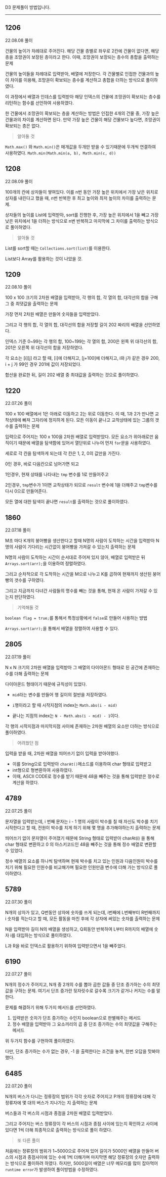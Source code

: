 D3 문제풀이 방법입니다.

---

## 1206

22.08.08 풀이

건물의 높이가 차례대로 주어진다. 해당 건물 층별로 좌우로 2칸에 건물이 없다면, 해당 층을 조망권이 보장된 층이라고 한다. 이때, 조망권이 보장되는 층수의 총합을 출력하는 문제

건물의 높이들을 차례대로 입력받아, 배열에 저장한다. 각 건물별로 인접한 건물과의 높이 차이를 이용해, 조망권이 확보되는 층수를 계산하고 총합을 더하는 방식으로 풀이하였다. 

이 과정에서 배열과 인데스를 입력받아 해당 인덱스의 건물에 조망권이 확보되는 층수를 리턴하는 함수를 선언하여 사용하였다.

한 건물에서 조망권이 확보되는 층을 계산하는 방법은 인접한 4개의 건물 중, 가장 높은 건물과의 차이를 계산하면 된다. 만약 가장 높은 건물이 해당 건물보다 높다면, 조망권이 확보되는 층은 없다.

> 알아둘 것

`Math.max()` 와 `Math.min()`은 매개값을 두개만 받을 수 있기때문에 두개씩 연결하여 사용하였다. `Math.min(Math.min(a, b), Math.min(c, d))`

## 1208

22.08.09 풀이

100개의 칸에 상자들이 쌓여있다. 이를 n번 동안 가장 높은 위치에서 가장 낮은 위치로 상자를 내린다고 했을 때, n번 반복한 후 최고 높이와 최저 높이의 차이를 출력하는 문제.

상자들의 높이를 List에 입력받아, sort를 진행한 후, 가장 높은 위치에서 1을 빼고 가장 낮은 위치에서 1을 더하는 방식으로 n번 반복하고 마지막에 그 차이를 출력하는 방식으로 풀이하였다.

> 알아둘 것

List를 sort할 때는 `Collections.sort(list)`를 이용한다.

List보다 Array를 활용하는 것이 나았을 것.

## 1209

22.08.10 풀이

100 x 100 크기의 2차원 배열을 입력받아, 각 행의 합, 각 열의 합, 대각선의 합을 구해 그 중 최댓값을 출력하는 문제

가장 먼저 2차원 배열은 만들어 숫자들을 입력받았다.

그리고 각 행의 합, 각 열의 합, 대각선의 합을 저장할 길이 202 짜리의 배열을 선언하였다.

인덱스 기준 0~99는 각 행의 합, 100~199는 각 열의 합, 200은 왼쪽 위 대각선의 합, 201은 오른쪽 위 대각선의 합을 저장하였다.

각 요소는 [i][j] 라고 할 때, [i]에 더해지고, [j+100]에 더해지고, i와 j가 같은 경우 200, i + j 가 99인 경우 201에 값이 저장되었다.

합산을 완료한 뒤, 길이 202 배열 중 최대값을 출력하는 것으로 풀이하였다.

## 1220

22.07.26 풀이

100 x 100 배열에서 1은 아래로 이동하고 2는 위로 이동한다. 이 때, 1과 2가 만나면 교착상태에 빠져 그자리에 정지하게 된다. 모든 이동이 끝나고 교착상태에 있는 그룹의 갯수를 출력하는 문제

입력으로 주어지는 100 x 100을 2차원 배열로 입력받았다. 모든 요소가 위아래로만 움직이기 때문에 배열을 탐색함에 있어서 열단위로 나누어 먼저 `for`문을 사용하였다.

세로로 각 칸을 탐색하게 되는데 각 칸은 1, 2, 0의 값만을 가진다.

0인 경우, 바로 다음칸으로 넘어가면 되고

1인경우, 현재 상태를 나타내는 `tmp` 변수를 1로 만들어주고

2인경우, `tmp`변수가 1이면 교착상태가 되므로 `result` 변수에 1을 더해주고 `tmp`변수를 다시 0으로 만들어준다.

모든 열에 대한 탐색이 끝나면 `result`를 출력하는 것으로 풀이하였다.

## 1860

22.07.18 풀이

M초 마다 K개의 붕어빵을 생산한다고 할때 N명의 사람이 도착하는 시간을 입력받아 N명의 사람이 기다리는 시간없이 붕어빵을 가져갈 수 있는지 출력하는 문제

N명의 사람이 도착하는 시간이 순서대로 주어져 있지 않아, 배열로 입력받은 뒤 `Arrays.sort(arr);`을 이용하여 정렬하였다.

그리고 순차적으로 각 도착하는 시간을 M으로 나누고 K를 곱하여 현재까지 생산된 붕어빵의 갯수를 구하였다.

그리고 지금까지 다녀간 사람들의 명수를 빼는 것을 통해, 현재 온 사람이 가져갈 수 있는지 판단하였다.

> 기억해둘 것

`boolean flag = true;`를 통해서 특정상황에서 `false`로 만들어 사용하는 방법

`Arrays.sort(arr);`을 통해서 배열을 정렬하여 사용할 수 있다.

## 2805

22.07.19 풀이

N x N 크기의 2차원 배열을 입력받아 그 배열의 다이아몬드 형태로 된 공간에 존재하는 수를 더해 출력하는 문제

다이아몬드 형태이기 때문에 규칙성이 있었다.

- `mid`라는 변수를 만들어 행 길이의 절반을 저장하였다.

- `i`행이라고 할 때 시작지점의 index는 `Math.abs(i - mid)`

- 끝나는 지점의 index는 `N - Math.abs(i - mid) - 1`이다.

각 행의 시작지점과 마지막지점 사이에 존재하는 2차원 배열의 요소만 더하는 방식으로 풀이하였다.

> 어려웠던 점

입력을 받을 때, 2차원 배열을 띄어쓰기 없이 입력을 받아야했다.
- 이를 String으로 입력받아 `charAt()`메소드를 이용하여 char 형태로 입력받고
- int형으로 형변환하여 사용하였다.
- 이때, ASCII CODE로 정수를 받기 때문에 48을 빼주는 것을 통해 입력받은 정수로 계산을 하였다.

## 4789

22.07.25 풀이

문자열을 입력받는데, i 번째 문자는 i - 1 명의 사람이 박수를 칠 때 자신도 박수를 치기 시작한다고 할 때, 전원이 박수를 치게 하기 위해 몇 명을 추가해야하는지 출력하는 문제

띄어쓰기 없이 문자열이 주어졌기 때문에 String 형태로 입력받아 charAt(i) 을 통해 char 형태로 변환하고 0 의 아스키코드인 48을 빼주는 것을 통해 정수 배열로 변환할 수 있었다.

정수 배열의 요소를 하나씩 탐색하며 현재 박수를 치고 있는 인원과 다음인원이 박수를 치기 위해 필요한 인원수를 비교해가며 필요한 인원만큼 변수에 더해 가는 방식으로 풀이하였다.

## 5789

22.07.30 풀이

N개의 상자가 있고, Q번동안 상자에 숫자를 쓰게 되는데, i번째에 L번째부터 R번째까지 i 숫자를 적는다고 할 때, 모든 활동을 마친 후에 각 상자에 써있는 숫자를 출력하는 문제

N을 입력받아 길이 N의 배열을 생성하고, Q회동안 반복하여 L부터 R까지의 배열에 숫자 i를 대입하는 방식으로 풀이하였다. 

L과 R을 바로 인덱스로 활용하기 위하여 입력받으면서 1을 빼주었다.

## 6190

22.07.27 풀이

N개의 정수가 주어지고, N개 중 2개의 수를 뽑아 곱한 값들 중 단조 증가하는 수의 최댓값을 구하는 문제. 여기서 단조 증가란 뒷자릿수로 갈수록 크기가 같거나 커지는 수를 말한다.

문제를 해결하기 위해 두가지 메서드를 선언하였다.

1. 입력받은 숫자가 단조 증가하는 수인지 boolean으로 판별해주는 메서드
2. 정수 배열을 입력받아 그 요소끼리의 곱 중 단조 증가하는 수의 최댓값을 구해주는 메서드

위 두가지 함수를 구현하여 풀이하였다. 

다만, 단조 증가하는 수가 없는 경우, -1 을 출력한다는 조건을 놓쳐, 한번 오답을 맛봐야했다.

## 6485

22.07.20 풀이

N개의 버스가 다니는 정류장의 범위가 각각 숫자로 주어지고 P개의 정류장에 대해 각 정류자에 몇 대의 버스가 지나가는 지 출력하는 문제

버스들과 각 버스의 시점과 종점을 2차원 배열로 입력받았다.

그리고 주어지는 버스 정류장이 각 버스의 시점과 종점 사이에 있는지 확인하고 사이에 있다면 1씩 더해 최종적으로 출력하는 방식으로 풀이 하였다.

> 또 다른 풀이

처음에는 정류장의 범위가 1~5000으로 주어져 있어 길이가 5000인 배열을 만들어 버스의 시점과 종점사이에 있는 수에 1씩 더해가며 마지막엔 해당 정류장의 숫자만 출력하는 방식으로 풀이하려 하였다.
하지만, 5000길이 배열은 너무 메모리를 많이 잡아먹어 `runtime error`가 발생하여 풀이방법을 수정하였다.
